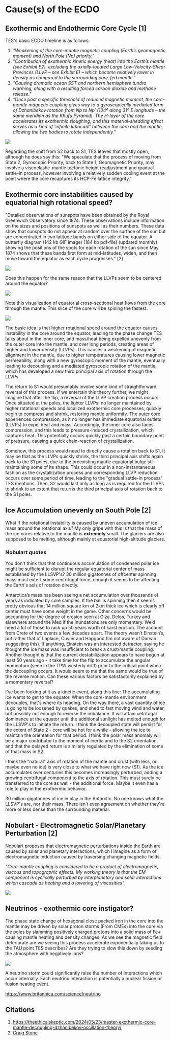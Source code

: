 # Cause(s) of the ECDO

## Exothermic and Endothermic Core Cycle [1]

TES's basic ECDO timeline is as follows:

1. *"Weakening of the core-mantle magnetic coupling (Earth’s geomagnetic moment) and North Pole (Np) priority."*
2. *"Contribution of exothermic kinetic energy (heat) into the Earth’s mantle (see Exhibit E2), excluding the axially-located Large Low-Velocity-Shear Provinces (LLVP – see Exhibit E) – which become relatively lower in density as compared to the surrounding core-fed mantle."*
3. *"Causing dramatic ocean SST and northern hemisphere tundra warming, along with a resulting forced carbon dioxide and methane release."*
4. *"Once past a specific threshold of reduced magnetic moment, the core-mantle magnetic coupling gives way to a gyroscopically mediated form of Dzhanibekov rotation from Np to Np‘ (104º along 31º E longitude – the same meridian as the Khufu Pyramid). The H-layer of the core accelerates its exothermic sloughing, and this material-shedding effect serves as a kind of ‘infinite lubricant’ between the core and the mantle, allowing the two bodies to rotate independently."*

![](../../6-LITERATURE-MEDIA/0-ethical-skeptic/img/ecdo.webp)

Regarding the shift from S2 back to S1, TES leaves that mostly open, although he does say this: "We speculate that the process of moving from State 2, Gyroscopic Priority, back to State 1, Geomagnetic Priority, may involve a viscoelastic-mantle tectonic height readjustment and gradual settle-in process, however involving a relatively sudden cooling event at the point where the core recaptures its HCP-Fe lattice integrity."

## Exothermic core instabilities caused by equatorial high rotational speed?

"Detailed observations of sunspots have been obtained by the Royal Greenwich Observatory since 1874. These observations include information on the sizes and positions of sunspots as well as their numbers. These data show that sunspots do not appear at random over the surface of the sun but are concentrated in two latitude bands on either side of the equator. A butterfly diagram (142 kb GIF image) (184 kb pdf-file) (updated monthly) showing the positions of the spots for each rotation of the sun since May 1874 shows that these bands first form at mid-latitudes, widen, and then move toward the equator as each cycle progresses." [2]

![](../solar-system/img/sunspot-butterfly.gif)

Does this happen for the same reason that the LLVPs seem to be centered around the equator?

![](../solar-system/img/llvp-viz.webp)

Note this visualization of equatorial cross-sectional heat flows from the core through the mantle. This slice of the core will be spining the fastest.

![](img/mantle-flows.gif)

The basic idea is that higher rotational speed around the equator causes instability in the core around the equator, leading to the phase change TES talks about in the inner core, and mass/heat being expelled unevenly from the outer core into the mantle, and over long periods, creating areas of higher and lower density (LLVPs). This causes a weakening of magnetic alignment in the mantle, due to higher temperatures causing lower magnetic permeability, along with a new gyroscopic moment of the mantle, eventually leading to decoupling and a mediated gyroscopic rotation of the mantle, which has developed a new third principal axis of rotation through the LLVPs.

The return to S1 would presumably involve some kind of straightforward reversal of this process. If we entertain this theory further, we might imagine that after the flip, a reversal of the LLVP creation process occurs. Once situated at the poles, the lighter LLVPs, no longer maintained by higher rotational speeds and localized exothermic core processes, quickly begin to compress and shrink, restoring mantle uniformity. The outer core experiences compression, as it no longer has immediate equatorial outlets (LLVPs) to expel heat and mass. Accordingly, the inner core also faces compression, and this leads to pressure-induced crystallization, which captures heat. This potentially occurs quickly past a certain boundary point of pressure, causing a quick chain-reaction of crystallization.

Somehow, this process would need to directly cause a rotation back to S1. It may be that as the LLVPs quickly shrink, the third principal axis shifts again back to the S1 poles, due to the preexisting mantle equatorial bulge still maintaining some of its shape. This could occur in a non-instantaneous fashion as the crystallization process and corresponding LLVP reduction occurs over some period of time, leading to the "gradual settle-in process" TES mentions. Then, S2 would last only as long as is required for the LLVPs to shrink to an extent that returns the third principal axis of rotation back to the S1 poles.

## Ice Accumulation unevenly on South Pole [2]

What if the rotational instability is caused by uneven accumulation of ice mass around the rotational axis? My only gripe with this is that the mass of the ice cores relative to the mantle is **extremely** small. The glaciers are also supposed to be melting, although mainly at equatorial high-altitude glaciers.

### Nobulart quotes

You don't think that that continuous accumulation of condensed polar ice might be sufficient to disrupt the regular equatorial center of mass established by the LLSVP's? 30 million gigatonnes of offcenter spinning mass must extert some centrifugal force, enough it seems to be affecting the Earth's axis of rotation directly.

Antarctica’s mass has been seeing a net accumulation over thousands of years as indicated by core samples. If the ball is spinning then it seems pretty obvious that 14 million square km of 2km thick ice which is clearly off center must have some weight in the game. Other concerns would be accounting for the degree of erosion seen at Giza, Delos, Turkey and elsewhere around the Med if the inundations are only momentary. We’d need a lot of those to rack up 50 years worth of karst erosion. The account from Crete of two events a few decades apart. The theory wasn’t Einstein’s, but rather that of Laplace, Cuvier and Hapgood (Im not aware of Darwin suggesting this). If anything, Einstein was an interested detractor, saying he thought the ice mass was insufficient to break a crust/mantle coupling. Another thought is that the current destabilization appears to have begun at least 50 years ago - it take time for the flip to accumulate the angular momentum (seen in the TPW westerly drift) prior to the critical point when the decoupling occurs. It would seem to me that the same would be true of the reverse motion. Can these various factors be satisfactorily explained by a momentary reversal?

I've been looking at it as a kinetic event, along this line: The accumulating ice wants to get to the equator. When the core-mantle environment decouples, that's where its heading. On the way there, a vast quantity of ice is going to be loosened by quakes, and shed to fast moving wind and water, but possibly not enough to reverse the imbalance. It will attain cetrifugal dominance at the equator until the additional sunlight has melted enough for the LLSVP's to initiate the return. I think the decoupled state will persist for the extent of State 2 - core will be hot for a while - allowing the ice to maintain the orientation for that period. I  think the polar mass anomaly will be a major contributor to the moment of inertia and to the S2 orientation, and that the delayed return is similarly regulated by the elimination of some of that mass in S2.

I think the "natural" axis of rotation of the mantle and crust (with less, or maybe even no ice) is very close to what we have right now (S1). As the ice accumulates over centuries this becomes increasingly perturbed, adding a growing centrifugal component to the axis of rotation. This must surely be transferred to the core as well - the additional force. Maybe it even has a role to play in the exothermic behavior.

30 million gigatonnes of ice in play in the Antarctic. No one knows what the LLSVP's are, nor their mass. There isn't even agreement on whether they're more or less dense than the surrounding material.

## Nobulart - Electromagnetic Solar/Planetary Perturbation [2]

Nobulart proposes that electromagnetic perturbations inside the Earth are caused by solar and planetary interactions, which I imagine as a form of electromagnetic induction caused by traversing changing magnetic fields.

*"Core-mantle coupling is considered to be a product of electromagnetic, viscous and topographic effects. My working theory is that the EM component is cyclically perturbed by interplanetary and solar interactions which cascade as heating and a lowering of viscosities"*.

![](img/2030-triggers.jpg)

## Neutrinos - exothermic core instigator?

The phase state change of hexagonal close packed iron in the core into the mantle may be driven by solar proton storms (From CMEs) into the core via the poles by slamming positively charged protons into a solid mass of Fe+ causing mantle heating and density changes. As we see the magnetic field deteriorate are we seeing this process accelerate exponentially taking us to the TAU point TES describes? Are they trying to slow this down by seeding the atmosphere with negatively ions?

![](img/neutrino-storm.jpg)

A neutrino storm could significantly raise the number of interactions which occur internally. Each neutrino interaction is potentially a nuclear fission or fusion heating event.

https://www.britannica.com/science/neutrino

## Citations

1. https://theethicalskeptic.com/2024/05/23/master-exothermic-core-mantle-decoupling-dzhanibekov-oscillation-theory/
2. [Craig Stone](https://nobulart.com)